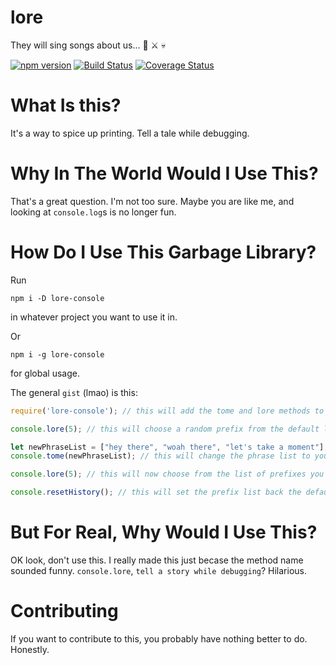 # lore
They will sing songs about us... 🐉 ⚔ 💀

[![npm version](https://badge.fury.io/js/lore-console.svg)](https://badge.fury.io/js/lore-console)
[![Build Status](https://travis-ci.org/HunterEl/lore.svg?branch=master)](https://travis-ci.org/HunterEl/lore)
[![Coverage Status](https://coveralls.io/repos/github/HunterEl/lore/badge.svg?branch=master)](https://coveralls.io/github/HunterEl/lore?branch=master)

# What Is this?
It's a way to spice up printing. Tell a tale while debugging.

# Why In The World Would I Use This?
That's a great question. I'm not too sure. Maybe you are like me, and looking at `console.log`s is no longer fun. 

# How Do I Use This Garbage Library?
Run 

`npm i -D lore-console` 

in whatever project you want to use it in. 

Or 

`npm i -g lore-console` 

for global usage.


The general `gist` (lmao) is this:
```javascript
require('lore-console'); // this will add the tome and lore methods to the console object.

console.lore(5); // this will choose a random prefix from the default list and add your value as the suffix.

let newPhraseList = ["hey there", "woah there", "let's take a moment"];
console.tome(newPhraseList); // this will change the phrase list to your preferred story (so funny, right?)

console.lore(5); // this will now choose from the list of prefixes you provided and your value as the suffix.

console.resetHistory(); // this will set the prefix list back the defaults.
```

# But For Real, Why Would I Use This?
OK look, don't use this. I really made this just becase the method name sounded funny. `console.lore`, `tell a story while debugging`? Hilarious.

# Contributing
If you want to contribute to this, you probably have nothing better to do. Honestly. 

